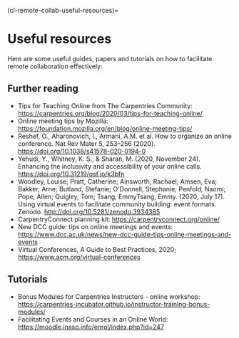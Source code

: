 (cl-remote-collab-useful-resources)=
# Useful resources

Here are some useful guides, papers and tutorials on how to facilitate remote collaboration effectively:

## Further reading
* Tips for Teaching Online from The Carpentries Community: https://carpentries.org/blog/2020/03/tips-for-teaching-online/
* Online meeting tips by Mozilla: https://foundation.mozilla.org/en/blog/online-meeting-tips/
* Reshef, O., Aharonovich, I., Armani, A.M. et al. How to organize an online conference. Nat Rev Mater 5, 253–256 (2020). https://doi.org/10.1038/s41578-020-0194-0
* Yehudi, Y., Whitney, K. S., & Sharan, M. (2020, November 24). Enhancing the inclusivity and accessibility of your online calls. https://doi.org/10.31219/osf.io/k3bfn
* Woodley, Louise; Pratt, Catherine; Ainsworth, Rachael; Amsen, Eva; Bakker, Arne; Butland, Stefanie; O'Donnell, Stephanie; Penfold, Naomi; Pope, Allen; Quigley, Tom; Tsang, EmmyTsang, Emmy. (2020, July 17). Using virtual events to facilitate community building: event formats. Zenodo. http://doi.org/10.5281/zenodo.3934385
* CarpentryConnect planning kit: https://carpentryconnect.org/online/
* New DCC guide: tips on online meetings and events: https://www.dcc.ac.uk/news/new-dcc-guide-tips-online-meetings-and-events
* Virtual Conferences, A Guide to Best Practices, 2020; https://www.acm.org/virtual-conferences

## Tutorials
* Bonus Modules for Carpentries Instructors - online workshop: https://carpentries-incubator.github.io/instructor-training-bonus-modules/
* Facilitating Events and Courses in an Online World: https://moodle.inasp.info/enrol/index.php?id=247
